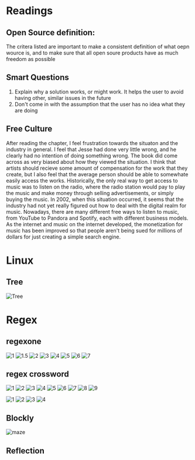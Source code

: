 # Readings
## Open Source definition:
The critera listed are important to make a consistent definition of what oepn wource is, and to make sure that all open soure products have as much freedom as possible

## Smart Questions
1. Explain why a solution works, or might work. It helps the user to avoid having other, similar issues in the future
2. Don't come in with the assumption that the user has no idea what they are doing

## Free Culture
After reading the chapter, I feel frustration towards the situaton and the industry in general. I feel that Jesse had done very little wrong, and he clearly had no intention of doing something wrong. The book did come across as very biased about how they viewed the situation. I think that artists should recieve some amount of compensation for the work that they create, but I also feel that the average person should be able to somewhate easily access the works. Historically, the only real way to get access to music was to listen on the radio, where the radio station would pay to play the music and make money through selling advertisements, or simply buying the music. In 2002, when this situation occurred, it seems that the industry had not yet really figured out how to deal with the digital realm for music. Nowadays, there are many different free ways to listen to music, from YouTube to Pandora and Spotify, each with different business models. As the internet and music on the internet developed, the monetization for music has been improved so that people aren't being sued for millions of dollars for just creating a simple search engine.

# Linux

## Tree
![Tree](images/lab1_tree.png)

# Regex

## regexone
![1](images/lab1regex/ex1.png)
![1.5](images/lab1regex/ex1.5.png)
![2](images/lab1regex/ex2.png)
![3](images/lab1regex/ex3.png)
![4](images/lab1regex/ex4.png)
![5](images/lab1regex/ex5.png)
![6](images/lab1regex/ex6.png)
![7](images/lab1regex/ex7.png)

## regex crossword
![1](images/lab1pt2/ex1.png)
![2](images/lab1pt2/ex2.png)
![3](images/lab1pt2/ex3.png)
![4](images/lab1pt2/ex4.png)
![5](images/lab1pt2/ex5.png)
![6](images/lab1pt2/ex6.png)
![7](images/lab1pt2/ex7.png)
![8](images/lab1pt2/ex8.png)
![9](images/lab1pt2/ex9.png)

![1](images/lab1pt2/p1.png)
![2](images/lab1pt2/p2.png)
![3](images/lab1pt2/p3.png)
![4](images/lab1pt2/p4.png)

## Blockly
![maze](images/lab1maze.png)

## Reflection
